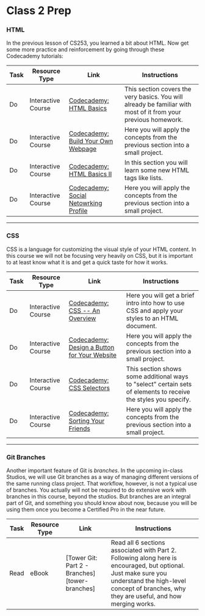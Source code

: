 # Class 2 Prep


### HTML

In the previous lesson of CS253, you learned a bit about HTML. Now get some more practice and reinforcement by going through these Codecademy tutorials:

Task | Resource Type | Link | Instructions
|----|---------------|------|-------------|
Do | Interactive Course | [Codecademy: HTML Basics][html-basics] | This section covers the very basics. You will already be familiar with most of it from your previous homework.
Do | Interactive Course | [Codecademy: Build Your Own Webpage][byowp] | Here you will apply the concepts from the previous section into a small project.
Do | Interactive Course | [Codecademy: HTML Basics II][html-basics-2] | In this section you will learn some new HTML tags like lists.
Do | Interactive Course | [Codecademy: Social Netowrking Profile][social-networking-profile] | Here you will apply the concepts from the previous section into a small project.

---

### CSS

CSS is a language for customizing the visual style of your HTML content. In this course we will not be focusing very heavily on CSS, but it is important to at least know what it is and get a quick taste for how it works.

Task | Resource Type | Link | Instructions
|----|---------------|------|-------------|
Do | Interactive Course | [Codecademy: CSS -- An Overview][css-overview] | Here you will get a brief intro into how to use CSS and apply your styles to an HTML document.
Do | Interactive Course | [Codecademy: Design a Button for Your Website][design-button] | Here you will apply the concepts from the previous section into a small project.
Do | Interactive Course | [Codecademy: CSS Selectors][css-selectors] | This section shows some additional ways to "select" certain sets of elements to receive the styles you specify.
Do | Interactive Course | [Codecademy: Sorting Your Friends][sorting-your-friends] | Here you will apply the concepts from the previous section into a small project.

---

### Git Branches

Another important feature of Git is *branches*. In the upcoming in-class Studios, we will use Git branches as a way of managing different versions of the same running class project. That workflow, however, is not a typical use of branches. You actually will not be required to do extensive work with branches in this course, beyond the studios. But branches are an integral part of Git, and something you should know about now, because you will be using them once you become a Certified Pro in the near future.

Task | Resource Type | Link | Instructions
|----|---------------|------|-------------|
Read | eBook | [Tower Git: Part 2 - Branches][tower-branches] | Read all 6 sections associated with Part 2. Following along here is encouraged, but optional. Just make sure you understand the high-level concept of branches, why they are useful, and how merging works.

[html-basics]: https://www.codecademy.com/en/courses/web-beginner-en-HZA3b/resume?curriculum_id=50579fb998b470000202dc8b
[html-basics-2]: https://www.codecademy.com/en/courses/web-beginner-en-y2Yjd/resume?curriculum_id=50579fb998b470000202dc8b

[byowp]: https://www.codecademy.com/en/courses/web-beginner-en-LceTK/resume?curriculum_id=50579fb998b470000202dc8b
[social-networking-profile]: https://www.codecademy.com/en/courses/web-beginner-en-9x6JW/resume?curriculum_id=50579fb998b470000202dc8b

[css-overview]: https://www.codecademy.com/en/courses/web-beginner-en-TlhFi/resume?curriculum_id=50579fb998b470000202dc8b
[css-selectors]: https://www.codecademy.com/en/courses/web-beginner-en-WF0CF/resume?curriculum_id=50579fb998b470000202dc8b

[design-button]: https://www.codecademy.com/en/courses/web-beginner-en-UuBLw/resume?curriculum_id=50579fb998b470000202dc8b
[sorting-your-friends]: https://www.codecademy.com/en/courses/web-beginner-en-jNuXw/resume?curriculum_id=50579fb998b470000202dc8b


[unit-1-survey]: https://docs.google.com/a/launchcode.org/forms/d/e/1FAIpQLScb1ooCxuyOJUpO0fztwiY_tfTxjuWY4QpExA25Ytzyb5mQjQ/viewform
